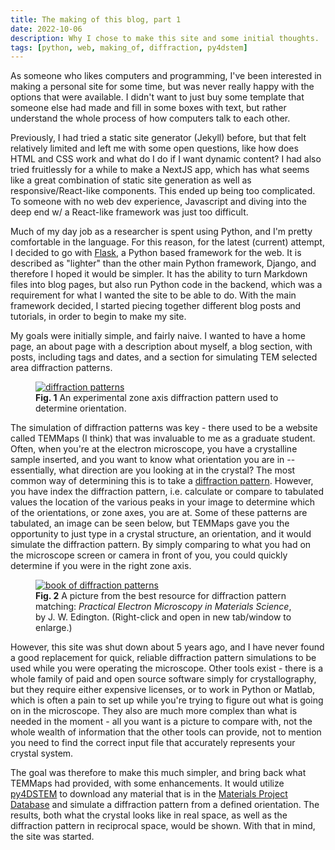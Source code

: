 ```yaml
---
title: The making of this blog, part 1
date: 2022-10-06
description: Why I chose to make this site and some initial thoughts.
tags: [python, web, making_of, diffraction, py4dstem]
---
```


As someone who likes computers and programming, I've been interested in making a
personal site for some time, but was never really happy with the options that
were available. I didn't want to just buy some template that someone else had
made and fill in some boxes with text, but rather understand the whole process
of how computers talk to each other.

Previously, I had tried a static site generator (Jekyll) before, but that felt
relatively limited and left me with some open questions, like how does HTML and
CSS work and what do I do if I want dynamic content? I had also tried
fruitlessly for a while to make a NextJS app, which has what seems like a great
combination of static site generation as well as responsive/React-like
components. This ended up being too complicated. To someone with no web dev
experience, Javascript and diving into the deep end w/ a React-like framework
was just too difficult.

Much of my day job as a researcher is spent using Python, and I'm pretty
comfortable in the language. For this reason, for the latest (current) attempt,
I decided to go with [Flask](https://flask.palletsprojects.com/en/2.2.x/), a
Python based framework for the web. It is described as "lighter" than the other
main Python framework, Django, and therefore I hoped it would be simpler. It has
the ability to turn Markdown files into blog pages, but also run Python code in
the backend, which was a requirement for what I wanted the site to be able to
do. With the main framework decided, I started piecing together different blog
posts and tutorials, in order to begin to make my site.

My goals were initially simple, and fairly naive. I wanted to have a home page,
an about page with a description about myself, a blog section, with posts,
including tags and dates, and a section for simulating TEM selected area
diffraction patterns.

<figure>
<a href="{{ url_for('static', filename='assets/img/making_of_1/zone_axis_image.png') }}">
<img src="{{ url_for('static', filename='assets/img/making_of_1/zone_axis_image.png') }}" alt="diffraction patterns" class="pure-img med"/>
</a>
<figcaption class="med"> <b>Fig. 1</b> An experimental zone axis diffraction pattern used to determine orientation. </figcaption>
</figure>

The simulation of diffraction patterns was key - there used to be a website
called TEMMaps (I think) that was invaluable to me as a graduate student. Often,
when you're at the electron microscope, you have a crystalline sample inserted,
and you want to know what orientation you are in -- essentially, what direction
are you looking at in the crystal? The most common way of determining this is to
take a
[diffraction pattern](https://en.wikipedia.org/wiki/Selected_area_diffraction).
However, you have index the diffraction pattern, i.e. calculate or compare to
tabulated values the location of the various peaks in your image to determine
which of the orientations, or zone axes, you are at. Some of these patterns are
tabulated, an image can be seen below, but TEMMaps gave you the opportunity to
just type in a crystal structure, an orientation, and it would simulate the
diffraction pattern. By simply comparing to what you had on the microscope
screen or camera in front of you, you could quickly determine if you were in the
right zone axis.

<figure>
<a href="{{ url_for('static', filename='/assets/img/making_of_1/zone_axis_book.jpeg') }}">
<img src="{{ url_for('static', filename='/assets/img/making_of_1/zone_axis_book.jpeg') }}" alt="book of diffraction patterns" class="pure-img"/>
</a>
<figcaption> <b>Fig. 2</b> A picture from the best resource for diffraction pattern matching: <em>Practical Electron Microscopy in Materials Science</em>, by J. W. Edington. (Right-click and open in new tab/window to enlarge.) </figcaption>
</figure>

However, this site was shut down about 5 years ago, and I have never found a
good replacement for quick, reliable diffraction pattern simulations to be used
while you were operating the microscope. Other tools exist - there is a whole
family of paid and open source software simply for crystallography, but they
require either expensive licenses, or to work in Python or Matlab, which is
often a pain to set up while you're trying to figure out what is going on in the
microscope. They also are much more complex than what is needed in the moment -
all you want is a picture to compare with, not the whole wealth of information
that the other tools can provide, not to mention you need to find the correct
input file that accurately represents your crystal system.

The goal was therefore to make this much simpler, and bring back what TEMMaps
had provided, with some enhancements. It would utilize
[py4DSTEM](https://github.com/py4dstem/py4DSTEM) to download any material that
is in the [Materials Project Database](https://materialsproject.org/materials)
and simulate a diffraction pattern from a defined orientation. The results, both
what the crystal looks like in real space, as well as the diffraction pattern in
reciprocal space, would be shown. With that in mind, the site was started.
